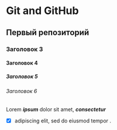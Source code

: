 # Git and GitHub
## Первый репозиторий
### Заголовок 3
#### Заголовок 4
##### Заголовок 5
###### Заголовок 6
Lorem ***ipsum*** dolor sit amet, ___consectetur___ 
-[x] adipiscing elit, sed do eiusmod tempor .
